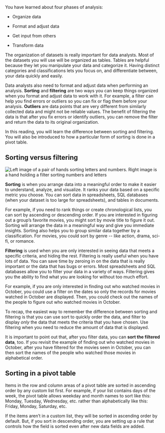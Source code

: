
You have learned about four phases of analysis: 

-   Organize data
    
-   Format and adjust data
    
-   Get input from others
    
-   Transform data
    

The organization of datasets is really important for data analysts. Most of the datasets you will use will be organized as tables. Tables are helpful because they let you manipulate your data and categorize it. Having distinct categories and classifications lets you focus on, and differentiate between, your data quickly and easily.

Data analysts also need to format and adjust data when performing an analysis. **Sorting** and **filtering** are two ways you can keep things organized when you format and adjust data to work with it. For example, a filter can help you find errors or outliers so you can fix or flag them before your analysis. **Outliers** are data points that are very different from similarly collected data and might not be reliable values. The benefit of filtering the data is that after you fix errors or identify outliers, you can remove the filter and return the data to its original organization.

In this reading, you will learn the difference between sorting and filtering. You will also be introduced to how a particular form of sorting is done in a pivot table. 

## Sorting versus filtering

![Left image of a pair of hands sorting letters and numbers. Right image is a hand holding a filter sorting numbers and letters](https://d3c33hcgiwev3.cloudfront.net/imageAssetProxy.v1/oMH7GoWaRnOB-xqFmkZzeQ_3cd91c9f30354d53b0ede368db4b0a62_Screen-Shot-2021-02-08-at-4.21.12-PM.png?expiry=1628726400000&hmac=ISAdWzn6hM_GzPmmIVTi-10RdVbDsu84qmbfi3Gu0KM)

**Sorting** is when you arrange data into a meaningful order to make it easier to understand, analyze, and visualize. It ranks your data based on a specific metric you choose. You can sort data in spreadsheets, SQL databases (when your dataset is too large for spreadsheets), and tables in documents. 

For example, if you need to rank things or create chronological lists, you can sort by ascending or descending order. If you are interested in figuring out a group’s favorite movies, you might sort by movie title to figure it out. Sorting will arrange the data in a meaningful way and give you immediate insights. Sorting also helps you to group similar data together by a classification. For movies, you could sort by genre -- like action, drama, sci-fi, or romance. 

**Filtering** is used when you are only interested in seeing data that meets a specific criteria, and hiding the rest. Filtering is really useful when you have lots of data. You can save time by zeroing in on the data that is really important or the data that has bugs or errors. Most spreadsheets and SQL databases allow you to filter your data in a variety of ways. Filtering gives you the ability to find what you are looking for without too much effort.

For example, if you are only interested in finding out who watched movies in October, you could use a filter on the dates so only the records for movies watched in October are displayed. Then, you could check out the names of the people to figure out who watched movies in October. 

To recap, the easiest way to remember the difference between sorting and filtering is that you can use sort to quickly order the data, and filter to display _only_ the data that meets the criteria that you have chosen. Use filtering when you need to reduce the amount of data that is displayed.

It is important to point out that, after you filter data, you can **sort the filtered data**, too. If you revisit the example of finding out who watched movies in October, after you have filtered for the movies seen in October, you can then sort the names of the people who watched those movies in alphabetical order.

## Sorting in a pivot table

Items in the row and column areas of a pivot table are sorted in ascending order by any custom list first. For example, if your list contains days of the week, the pivot table allows weekday and month names to sort like this: Monday, Tuesday, Wednesday, etc. rather than alphabetically like this: Friday, Monday, Saturday, etc. 

If the items aren’t in a custom list, they will be sorted in ascending order by default. But, if you sort in descending order, you are setting up a rule that controls how the field is sorted even after new data fields are added.